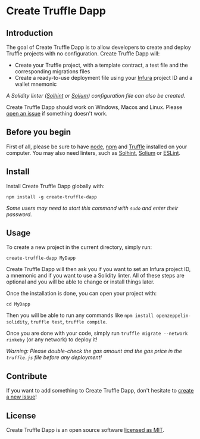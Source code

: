 # Create Truffle Dapp

## Introduction

The goal of Create Truffle Dapp is to allow developers to create and deploy Truffle projects with no configuration. Create Truffle Dapp will:

 - Create your Truffle project, with a template contract, a test file and the corresponding migrations files
 - Create a ready-to-use deployment file using your [Infura](https://infura.io/) project ID and a wallet mnemonic

*A Solidity linter ([Solhint](https://github.com/protofire/solhint) or [Solium](https://github.com/duaraghav8/Solium)) configuration file can also be created.*

Create Truffle Dapp should work on Windows, Macos and Linux. Please [open an issue](https://github.com/clemlak/create-truffle-dapp/issues/new) if something doesn't work.

## Before you begin
First of all, please be sure to have [node](https://nodejs.org/en/), [npm](https://www.npmjs.com/get-npm) and [Truffle](https://github.com/trufflesuite/truffle) installed on your computer. You may also need linters, such as [Solhint](https://github.com/protofire/solhint), [Solium](https://github.com/duaraghav8/Solium) or [ESLint](https://eslint.org/).

## Install

Install Create Truffle Dapp globally with:

    npm install -g create-truffle-dapp

*Some users may need to start this command with `sudo` and enter their password.*

## Usage
To create a new project in the current directory, simply run:

    create-truffle-dapp MyDapp

Create Truffle Dapp will then ask you if you want to set an Infura project ID, a mnemonic and if you want to use a Solidity linter. All of these steps are optional and you will be able to change or install things later.

Once the installation is done, you can open your project with:

```
cd MyDapp
```

Then you will be able to run any commands like `npm install openzeppelin-solidity`, `truffle test`, `truffle compile`.

Once you are done with your code, simply run `truffle migrate --network rinkeby` (or any network) to deploy it!

*Warning: Please double-check the gas amount and the gas price in the `truffle.js` file before any deployment!*

## Contribute

If you want to add something to Create Truffle Dapp, don't hesitate to [create a new issue](https://github.com/clemlak/create-truffle-dapp/issues/new)!

## License

Create Truffle Dapp is an open source software [licensed as MIT](https://github.com/clemlak/create-truffle-dapp/blob/master/LICENSE).
